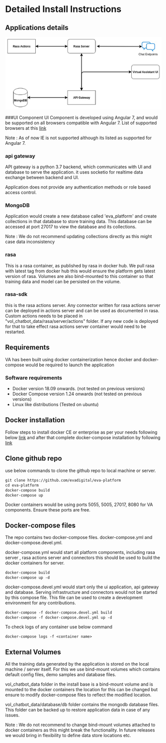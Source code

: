# Detailed Install Instructions 

## Applications details 


![Virtual Assistant](../assets/Virtual%20Assistant%20Arch.jpg)
 


###UI Component
 UI Component is developed using Angular 7, and would be supported on all browsers compatible with Angular 7.
 List of supported browsers at this [link](https://angular.io/guide/browser-support)
 
 Note : As of now IE is not supported although its listed as supported for Angular 7.
 
### api gateway
 API gateway is a python 3.7 backend, which communicates with UI and database to serve the application. 
 it uses socketio for realtime data exchange between backend and UI.
 
 Application does not provide any authentication methods or role based access control.
 
### MongoDB 
 Application would create a new database called 'eva_platform' and create collections in that database to store training data.
 This database can be accessed at port 27017 to view the database and its collections. 
 
 Note : We do not recommend updating collections directly as this might case data inconsistency
 
### rasa 
 This is a rasa container, as published by rasa in docker hub. We pull rasa with latest tag 
 from docker hub this would ensure the platform gets latest version of rasa. Volumes are also bind-mounted to this container
 so that training data and model can be persisted on the volume.
 
### rasa-sdk 
this is the rasa actions server. Any connector written for rasa actions server can be 
deployed in actions server and can be used as documented in rasa. 
Custom actions needs to be placed in "vol_chatbot_data/rasa/server/actions" folder. If any new 
code is deployed for that to take effect rasa actions server container would need to be restarted.         
    

## Requirements

VA has been built using docker containerization hence docker and docker-compose would be required to launch the application

### Software requirements 

   - Docker version 18.09 onwards. (not tested on previous versions)
   - Docker Compose version 1.24 onwards (not tested on previous versions)
   - Linux like distributions (Tested on ubuntu)
   

## Docker installation 

Follow steps to install docker CE or enterprise as per your needs following below [link](https://docs.docker.com/install/)
and after that complete docker-compose installation by following [link](https://docs.docker.com/compose/install/)

## Clone github repo 

use below commands to clone the github repo to local machine or server.
    
    git clone https://github.com/evadigital/eva-platform
    cd eva-platform
    docker-compose build
    docker-compose up
    
Docker containers would be using ports 5055, 5005, 27017, 8080 for VA components. Ensure these ports are free.

## Docker-compose files 

The repo contains two docker-compose files. docker-compose.yml and docker-compose.devel.yml. 

docker-compose.yml would start all platform components, including rasa server , rasa actions server and connectors
this should be used to build the docker containers for server.

    docker-compose build
    docker-compose up -d

docker-compose.devel.yml would start only the ui application, api gateway and database. 
Serving infrastructure and connectors would not be started by this compose file. This file can be used to 
create a development environment for any contributions.      

    docker-compose -f docker-compose.devel.yml build
    docker-compose -f docker-compose.devel.yml up -d
    
To check logs of any container use below command 

    docker-compose logs -f <container name>
    
## External Volumes

All the training data generated by the application is stored on the local machine / server itself. For this we use 
bind-mount volumes which contains default config files, demo samples and database files. 

vol_chatbot_data folder in the install base is a bind-mount volume and is mounted to the docker containers 
the location for this can be changed but ensure to modify docker-compose files to reflect the modified location.

vol_chatbot_data/database/db folder contains the mongodb database files. This folder can be backed up to restore 
application data in case of any issues.

Note : We do not recommend to change bind-mount volumes attached to docker containers as this might break the functionality.
In future releases we would bring in flexibility to define data store locations etc. 


